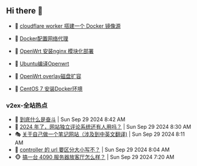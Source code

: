 ## Hi there 👋

<!--
**dkyg666/dkyg666** is a ✨ _special_ ✨ repository because its `README.md` (this file) appears on your GitHub profile.

Here are some ideas to get you started:

- 🔭 I’m currently working on ...
- 🌱 I’m currently learning ...
- 👯 I’m looking to collaborate on ...
- 🤔 I’m looking for help with ...
- 💬 Ask me about ...
- 📫 How to reach me: ...
- 😄 Pronouns: ...
- ⚡ Fun fact: ...
-->

<!-- BLOG-POST-LIST:START -->
- 🦩 [cloudflare worker 搭建一个 Docker 镜像源](http://blog.1996099.xyz/archives/cloudflare-worker-da-jian-yi-ge-docker-jing-xiang-zhan) 

- 🚦 [Docker配置网络代理](http://blog.1996099.xyz/archives/dockerpei-zhi-wang-luo-dai-li) 

- 🫶 [OpenWrt 安装nginx 模块化部署](http://blog.1996099.xyz/archives/openwrt-an-zhuang-nginx-mo-kuai-hua-bu-shu) 

- 🦄 [Ubuntu编译Openwrt](http://blog.1996099.xyz/archives/ubuntuzi-bian-yi-openwrt) 

- 🐻 [OpenWrt overlay磁盘扩容](http://blog.1996099.xyz/archives/openwrt-overlay) 

- 🤖 [CentOS 7 安装Docker环境](http://blog.1996099.xyz/archives/centos-docker) 
<!-- BLOG-POST-LIST:END -->

### v2ex-全站热点
<!-- v2ex:START -->
- 🥸 [到底什么是奋斗](https://www.v2ex.com/t/1076867#reply26) | Sun Sep 29 2024 8:42 AM
- 🤗 [2024 年了，网站独立评论系统还有人用吗？](https://www.v2ex.com/t/1076862#reply3) | Sun Sep 29 2024 8:30 AM
- 🎭 [关于自己做一个笔记网站（涉及到中英文翻译&rpar;](https://www.v2ex.com/t/1076856#reply0) | Sun Sep 29 2024 8:11 AM
- 🥷 [controller 的 url 要区分大小写不？](https://www.v2ex.com/t/1076850#reply15) | Sun Sep 29 2024 8:04 AM
- 🐵 [搞一台 4090 服务器放客厅怎么样？](https://www.v2ex.com/t/1076836#reply30) | Sun Sep 29 2024 7:20 AM<!-- v2ex:END -->

